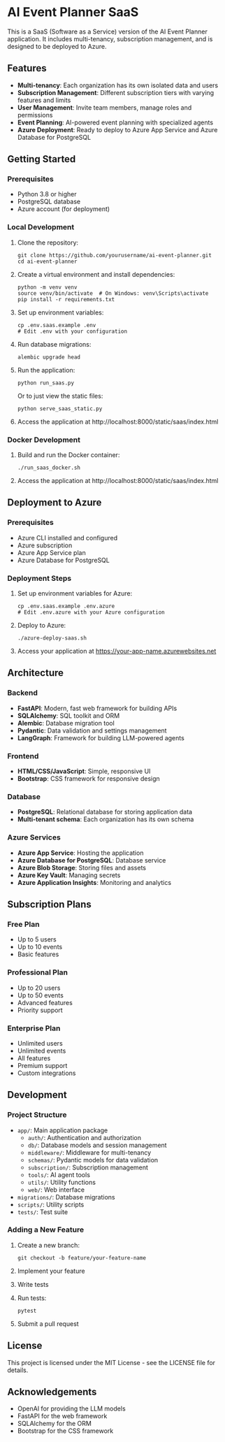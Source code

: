 # AI Event Planner SaaS

This is a SaaS (Software as a Service) version of the AI Event Planner application. It includes multi-tenancy, subscription management, and is designed to be deployed to Azure.

## Features

- **Multi-tenancy**: Each organization has its own isolated data and users
- **Subscription Management**: Different subscription tiers with varying features and limits
- **User Management**: Invite team members, manage roles and permissions
- **Event Planning**: AI-powered event planning with specialized agents
- **Azure Deployment**: Ready to deploy to Azure App Service and Azure Database for PostgreSQL

## Getting Started

### Prerequisites

- Python 3.8 or higher
- PostgreSQL database
- Azure account (for deployment)

### Local Development

1. Clone the repository:
   ```
   git clone https://github.com/yourusername/ai-event-planner.git
   cd ai-event-planner
   ```

2. Create a virtual environment and install dependencies:
   ```
   python -m venv venv
   source venv/bin/activate  # On Windows: venv\Scripts\activate
   pip install -r requirements.txt
   ```

3. Set up environment variables:
   ```
   cp .env.saas.example .env
   # Edit .env with your configuration
   ```

4. Run database migrations:
   ```
   alembic upgrade head
   ```

5. Run the application:
   ```
   python run_saas.py
   ```

   Or to just view the static files:
   ```
   python serve_saas_static.py
   ```

6. Access the application at http://localhost:8000/static/saas/index.html

### Docker Development

1. Build and run the Docker container:
   ```
   ./run_saas_docker.sh
   ```

2. Access the application at http://localhost:8000/static/saas/index.html

## Deployment to Azure

### Prerequisites

- Azure CLI installed and configured
- Azure subscription
- Azure App Service plan
- Azure Database for PostgreSQL

### Deployment Steps

1. Set up environment variables for Azure:
   ```
   cp .env.saas.example .env.azure
   # Edit .env.azure with your Azure configuration
   ```

2. Deploy to Azure:
   ```
   ./azure-deploy-saas.sh
   ```

3. Access your application at https://your-app-name.azurewebsites.net

## Architecture

### Backend

- **FastAPI**: Modern, fast web framework for building APIs
- **SQLAlchemy**: SQL toolkit and ORM
- **Alembic**: Database migration tool
- **Pydantic**: Data validation and settings management
- **LangGraph**: Framework for building LLM-powered agents

### Frontend

- **HTML/CSS/JavaScript**: Simple, responsive UI
- **Bootstrap**: CSS framework for responsive design

### Database

- **PostgreSQL**: Relational database for storing application data
- **Multi-tenant schema**: Each organization has its own schema

### Azure Services

- **Azure App Service**: Hosting the application
- **Azure Database for PostgreSQL**: Database service
- **Azure Blob Storage**: Storing files and assets
- **Azure Key Vault**: Managing secrets
- **Azure Application Insights**: Monitoring and analytics

## Subscription Plans

### Free Plan
- Up to 5 users
- Up to 10 events
- Basic features

### Professional Plan
- Up to 20 users
- Up to 50 events
- Advanced features
- Priority support

### Enterprise Plan
- Unlimited users
- Unlimited events
- All features
- Premium support
- Custom integrations

## Development

### Project Structure

- `app/`: Main application package
  - `auth/`: Authentication and authorization
  - `db/`: Database models and session management
  - `middleware/`: Middleware for multi-tenancy
  - `schemas/`: Pydantic models for data validation
  - `subscription/`: Subscription management
  - `tools/`: AI agent tools
  - `utils/`: Utility functions
  - `web/`: Web interface
- `migrations/`: Database migrations
- `scripts/`: Utility scripts
- `tests/`: Test suite

### Adding a New Feature

1. Create a new branch:
   ```
   git checkout -b feature/your-feature-name
   ```

2. Implement your feature

3. Write tests

4. Run tests:
   ```
   pytest
   ```

5. Submit a pull request

## License

This project is licensed under the MIT License - see the LICENSE file for details.

## Acknowledgements

- OpenAI for providing the LLM models
- FastAPI for the web framework
- SQLAlchemy for the ORM
- Bootstrap for the CSS framework
